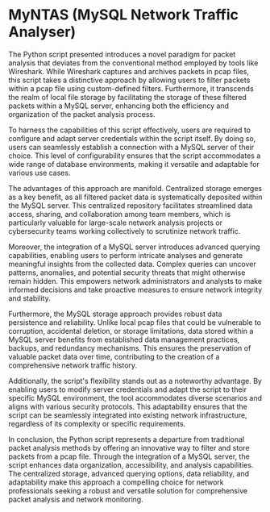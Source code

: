 # MyNTAS (MySQL Network Traffic Analyser)
The Python script presented introduces a novel paradigm for packet analysis that deviates from the conventional method employed by tools like Wireshark. While Wireshark captures and archives packets in pcap files, this script takes a distinctive approach by allowing users to filter packets within a pcap file using custom-defined filters. Furthermore, it transcends the realm of local file storage by facilitating the storage of these filtered packets within a MySQL server, enhancing both the efficiency and organization of the packet analysis process.

To harness the capabilities of this script effectively, users are required to configure and adapt server credentials within the script itself. By doing so, users can seamlessly establish a connection with a MySQL server of their choice. This level of configurability ensures that the script accommodates a wide range of database environments, making it versatile and adaptable for various use cases.

The advantages of this approach are manifold. Centralized storage emerges as a key benefit, as all filtered packet data is systematically deposited within the MySQL server. This centralized repository facilitates streamlined data access, sharing, and collaboration among team members, which is particularly valuable for large-scale network analysis projects or cybersecurity teams working collectively to scrutinize network traffic.

Moreover, the integration of a MySQL server introduces advanced querying capabilities, enabling users to perform intricate analyses and generate meaningful insights from the collected data. Complex queries can uncover patterns, anomalies, and potential security threats that might otherwise remain hidden. This empowers network administrators and analysts to make informed decisions and take proactive measures to ensure network integrity and stability.

Furthermore, the MySQL storage approach provides robust data persistence and reliability. Unlike local pcap files that could be vulnerable to corruption, accidental deletion, or storage limitations, data stored within a MySQL server benefits from established data management practices, backups, and redundancy mechanisms. This ensures the preservation of valuable packet data over time, contributing to the creation of a comprehensive network traffic history.

Additionally, the script's flexibility stands out as a noteworthy advantage. By enabling users to modify server credentials and adapt the script to their specific MySQL environment, the tool accommodates diverse scenarios and aligns with various security protocols. This adaptability ensures that the script can be seamlessly integrated into existing network infrastructure, regardless of its complexity or specific requirements.

In conclusion, the Python script represents a departure from traditional packet analysis methods by offering an innovative way to filter and store packets from a pcap file. Through the integration of a MySQL server, the script enhances data organization, accessibility, and analysis capabilities. The centralized storage, advanced querying options, data reliability, and adaptability make this approach a compelling choice for network professionals seeking a robust and versatile solution for comprehensive packet analysis and network monitoring.
